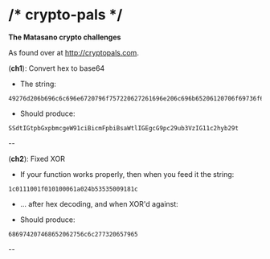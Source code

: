 # /* crypto-pals */
**The Matasano crypto challenges**

As found over at http://cryptopals.com.

(**ch1**): Convert hex to base64
- The string:
```
49276d206b696c6c696e6720796f757220627261696e206c696b65206120706f69736f6e6f7573206d757368726f6f6d
```

- Should produce:
```
SSdtIGtpbGxpbmcgeW91ciBicmFpbiBsaWtlIGEgcG9pc29ub3VzIG11c2hyb29t
```

--

(**ch2**): Fixed XOR
-   If your function works properly, then when you feed it the string: 
```
1c0111001f010100061a024b53535009181c
```
- ... after hex decoding, and when XOR'd against:


- Should produce:
```
686974207468652062756c6c277320657965
```

--



